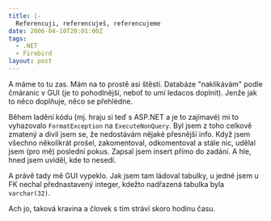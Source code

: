 ```yaml
---
title: |-
  Referencuji, referencuješ, referencujeme
date: 2006-04-10T20:01:00Z
tags:
  - .NET
  - Firebird
layout: post
---
```

A máme to tu zas. Mám na to prostě asi štěstí. Databáze "naklikávám" podle čmáranic v GUI (je to pohodlnější, neboť to umí ledacos doplnit). Jenže jak to něco doplňuje, něco se přehlédne.

Během ladění kódu (mj. hraju si teď s ASP.NET a je to zajímavé) mi to vyhazovalo `FormatException` na `ExecuteNonQuery`. Byl jsem z toho celkově zmatený a divil jsem se, že nedostávám nějaké přesnější info. Když jsem všechno několikrát prošel, zakomentoval, odkomentoval a stále nic, udělal jsem (pro mě) poslední pokus. Zapsal jsem insert přímo do zadání. A hle, hned jsem uviděl, kde to nesedí.

A právě tady mě GUI vypeklo. Jak jsem tam ládoval tabulky, u jedné jsem u FK nechal přednastavený integer, kdežto nadřazená tabulka byla `varchar(32)`.

Ach jo, taková kravina a človek s tím stráví skoro hodinu času.